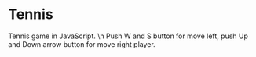 # Tennis
 Tennis game in JavaScript. \n
 Push W and S button for move left, push Up and Down arrow button for move right player. 
